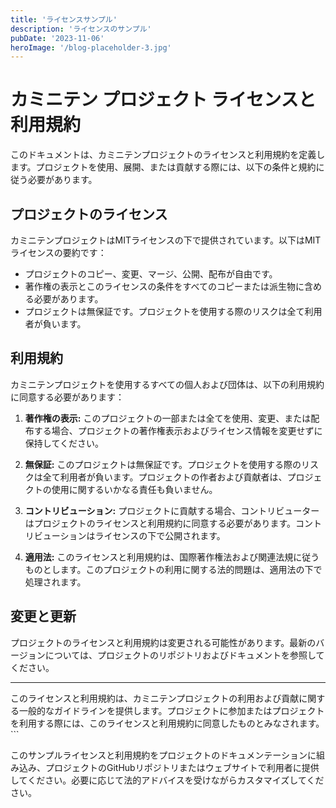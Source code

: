 ```yaml
---
title: 'ライセンスサンプル'
description: 'ライセンスのサンプル'
pubDate: '2023-11-06'
heroImage: '/blog-placeholder-3.jpg'
---
```

# カミニテン プロジェクト ライセンスと利用規約

このドキュメントは、カミニテンプロジェクトのライセンスと利用規約を定義します。プロジェクトを使用、展開、または貢献する際には、以下の条件と規約に従う必要があります。

## プロジェクトのライセンス

カミニテンプロジェクトはMITライセンスの下で提供されています。以下はMITライセンスの要約です：

- プロジェクトのコピー、変更、マージ、公開、配布が自由です。
- 著作権の表示とこのライセンスの条件をすべてのコピーまたは派生物に含める必要があります。
- プロジェクトは無保証です。プロジェクトを使用する際のリスクは全て利用者が負います。

## 利用規約

カミニテンプロジェクトを使用するすべての個人および団体は、以下の利用規約に同意する必要があります：

1. **著作権の表示:** このプロジェクトの一部または全てを使用、変更、または配布する場合、プロジェクトの著作権表示およびライセンス情報を変更せずに保持してください。

2. **無保証:** このプロジェクトは無保証です。プロジェクトを使用する際のリスクは全て利用者が負います。プロジェクトの作者および貢献者は、プロジェクトの使用に関するいかなる責任も負いません。

3. **コントリビューション:** プロジェクトに貢献する場合、コントリビューターはプロジェクトのライセンスと利用規約に同意する必要があります。コントリビューションはライセンスの下で公開されます。

4. **適用法:** このライセンスと利用規約は、国際著作権法および関連法規に従うものとします。このプロジェクトの利用に関する法的問題は、適用法の下で処理されます。

## 変更と更新

プロジェクトのライセンスと利用規約は変更される可能性があります。最新のバージョンについては、プロジェクトのリポジトリおよびドキュメントを参照してください。

---

このライセンスと利用規約は、カミニテンプロジェクトの利用および貢献に関する一般的なガイドラインを提供します。プロジェクトに参加またはプロジェクトを利用する際には、このライセンスと利用規約に同意したものとみなされます。```

このサンプルライセンスと利用規約をプロジェクトのドキュメンテーションに組み込み、プロジェクトのGitHubリポジトリまたはウェブサイトで利用者に提供してください。必要に応じて法的アドバイスを受けながらカスタマイズしてください。